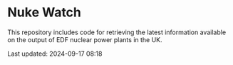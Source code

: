 # Nuke Watch

This repository includes code for retrieving the latest information available on the output of EDF nuclear power plants in the UK.

Last updated: 2024-09-17 08:18